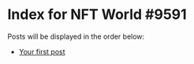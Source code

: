 # Index for NFT World #9591
Posts will be displayed in the order below:

- [Your first post](./001-first.md)

